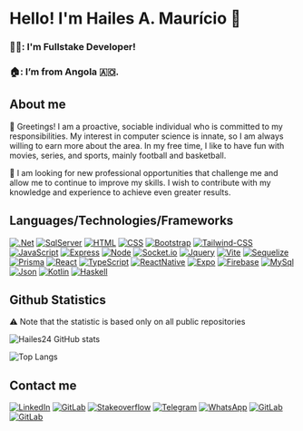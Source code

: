 
# Hello! I'm Hailes A. Maurício 👋

### 👨‍💻: I'm Fullstake Developer!
### 🏠: I’m from Angola 🇦🇴.

## About me

👋 Greetings! I am a proactive, sociable individual who is committed to my responsibilities. My interest in computer science is innate, so I am always willing to  earn more about the area. In my free time, I like to have fun with movies, series, and sports, mainly football and basketball.

🎯 I am looking for new professional opportunities that challenge me and allow me to continue to improve my skills. I wish to contribute with my knowledge and experience to achieve even greater results.

## Languages/Technologies/Frameworks
 
 [![.Net](https://img.shields.io/badge/.NET-512BD4?style=for-the-badge&logo=dotnet&logoColor=white)]()
    [![SqlServer](https://img.shields.io/badge/Microsoft%20SQL%20Server-CC2927?style=for-the-badge&logo=microsoft%20sql%20server&logoColor=white)]()
    [![HTML](https://img.shields.io/badge/HTML5-E34F26?style=for-the-badge&logo=html5&logoColor=white)]()
    [![CSS](https://img.shields.io/badge/CSS3-1572B6?style=for-the-badge&logo=css3&logoColor=white)]()
    [![Bootstrap](https://img.shields.io/badge/Bootstrap-563D7C?style=for-the-badge&logo=bootstrap&logoColor=white)]()
    [![Tailwind-CSS](https://img.shields.io/badge/Tailwind_CSS-38BDF8?style=for-the-badge&logo=tailwind-css&logoColor=white)]()
    [![JavaScript](https://img.shields.io/badge/JavaScript-323330?style=for-the-badge&logo=javascript&logoColor=F7DF1E)]()
    [![Express](https://img.shields.io/badge/Express%20js-000000?style=for-the-badge&logo=express&logoColor=white)]()
    [![Node](https://img.shields.io/badge/Node%20js-339933?style=for-the-badge&logo=nodedotjs&logoColor=white)]()
    [![Socket.io](https://img.shields.io/badge/Socket.io-010101?&style=for-the-badge&logo=Socket.io&logoColor=white)]()
    [![Jquery](https://img.shields.io/badge/jQuery-0769AD?style=for-the-badge&logo=jquery&logoColor=white)]()
    [![Vite](https://img.shields.io/badge/Vite-B73BFE?style=for-the-badge&logo=vite&logoColor=FFD62E)]()
    [![Sequelize](https://img.shields.io/badge/Sequelize-0EB2F0?style=for-the-badge&logo=Sequelize&logoColor=white)]()
    [![Prisma](https://img.shields.io/badge/Prisma-3982CE?style=for-the-badge&logo=Prisma&logoColor=white)]()
    [![React](https://img.shields.io/badge/React-20232A?style=for-the-badge&logo=react&logoColor=61DAFB)]()
    [![TypeScript](https://img.shields.io/badge/TypeScript-007ACC?style=for-the-badge&logo=typescript&logoColor=white)]()
    [![ReactNative](https://img.shields.io/badge/React_Native-20232A?style=for-the-badge&logo=react&logoColor=61DAFB)]()
    [![Expo](https://img.shields.io/badge/Expo-1B1F23?style=for-the-badge&logo=expo&logoColor=white)]()
    [![Firebase](https://img.shields.io/badge/firebase-ffca28?style=for-the-badge&logo=firebase&logoColor=black)]()
    [![MySql](https://img.shields.io/badge/MySQL-005C84?style=for-the-badge&logo=mysql&logoColor=white)]()
    [![Json](https://img.shields.io/badge/json-5E5C5C?style=for-the-badge&logo=json&logoColor=white)]()
    [![Kotlin](https://img.shields.io/badge/Kotlin-BC24E7?&style=for-the-badge&logo=kotlin&logoColor=white)]()
    [![Haskell](https://img.shields.io/badge/Haskell-5D4F85?style=for-the-badge&logo=haskell&logoColor=white)]()


## Github Statistics

⚠ Note that the statistic is based only on all public repositories

![Hailes24 GitHub stats](https://github-readme-stats.vercel.app/api?username=hailes24&show_icons=true)
 
![Top Langs](https://github-readme-stats.vercel.app/api/top-langs/?username=hailes24&hide_progress=true)

## Contact me

[![LinkedIn](https://img.shields.io/badge/LinkedIn-0077B5?style=for-the-badge&logo=linkedin&logoColor=white)](www.linkedin.com/in/hailes-maurício-066659217)
[![GitLab](https://img.shields.io/badge/GitLab-E84D28?style=for-the-badge&logo=gitlab&logoColor=white)](https://gitlab.com/HailesMauricio04)
[![Stakeoverflow](https://img.shields.io/badge/Stack_Overflow-FE7A16?style=for-the-badge&logo=stack-overflow&logoColor=white)](https://stackoverflow.com/users/20109917/hailes-maur%c3%adcio)
[![Telegram](https://img.shields.io/badge/Telegram-2FAAE9?style=for-the-badge&logo=telegram&logoColor=white)](https://t.me/hailesmauricio)
[![WhatsApp](https://img.shields.io/badge/WhatsApp-38DA56?style=for-the-badge&logo=whatsapp&logoColor=white)](https://t.me/hailesmauricio)
[![GitLab](https://img.shields.io/badge/ProtonMail-6D4AFF?style=for-the-badge&logo=protonmail&logoColor=white)](https://proton.me/?subject=[COLOQUE%20O%20ASSUNTO%20AQUI]&body=)
[![GitLab](https://img.shields.io/badge/Microsoft_Outlook-0078D4?style=for-the-badge&logo=microsoft-outlook&logoColor=white)](https://mailto:hailes.mauricio@hotmail.com/?subject=[COLOQUE%20O%20ASSUNTO%20AQUI]&body=)

<!--
https://github.com/anuraghazra/github-readme-stats
https://ileriayo.github.io/markdown-badges/
https://github.com/alexandresanlim/Badges4-README.md-Profile
https://www.webfx.com/tools/emoji-cheat-sheet/#
-->
